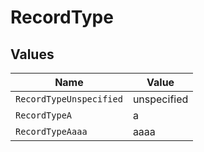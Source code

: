 # RecordType


## Values

| Name                    | Value                   |
| ----------------------- | ----------------------- |
| `RecordTypeUnspecified` | unspecified             |
| `RecordTypeA`           | a                       |
| `RecordTypeAaaa`        | aaaa                    |